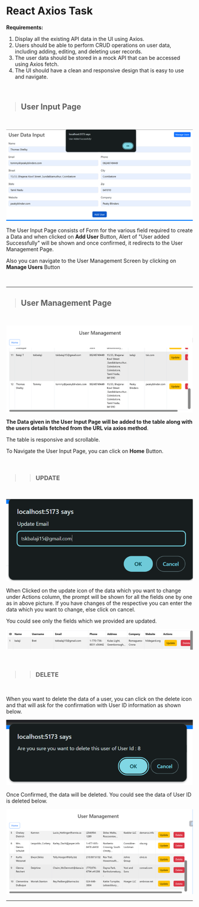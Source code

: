 # React Axios Task

**Requirements:**

1. Display all the existing API data in the UI using Axios.
2. Users should be able to perform CRUD operations on user data, including adding, editing, and deleting user records.
3. The user data should be stored in a mock API that can be accessed using Axios fetch.
4. The UI should have a clean and responsive design that is easy to use and navigate.

&nbsp;

> ## User Input Page

&nbsp;

![userInput](./public/User%20Added%20Succesfully.png)

The User Input Page consists of Form for the various field required to create a Data and when clicked on **Add User** Button, Alert of "User added Successfully" will be shown and once confirmed, it redirects to the User Management Page.

Also you can navigate to the User Management Screen by clicking on **Manage Users** Button

&nbsp;

---

> ## User Management Page

&nbsp;

![User Management](./public/User%20added%20to%20the%20table.png)

**The Data given in the User Input Page will be added to the table along with the users details fetched from the URL via axios method**.

The table is responsive and scrollable.

To Navigate the User Input Page, you can click on **Home** Button.

&nbsp;

> > ### UPDATE

&nbsp;

![update](./public/update%20email.png)

When Clicked on the update icon of the data which you want to change under Actions column, the prompt will be shown for all the fields one by one as in above picture. If you have changes of the respective you can enter the data which you want to change, else click on cancel.

You could see only the fields which we provided are updated.

![updatedFields](./public/updated%20data.png)

&nbsp;

> > ### DELETE

&nbsp;

When you want to delete the data of a user, you can click on the delete icon and that will ask for the confirmation with User ID information as shown below.

![Delete](./public/delete%20prompt.png)

Once Confirmed, the data will be deleted. You could see the data of User ID is deleted below.

![deleted](./public/deleted.png)

---
